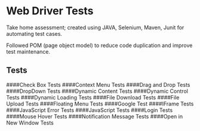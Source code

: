 # Web Driver Tests

Take home assessment; created using JAVA, Selenium, Maven, Junit for automating test cases. 

Followed POM (page object model) to reduce code duplication and improve test maintenance.
## Tests

####Check Box Tests
####Context Menu Tests
####Drag and Drop Tests
####DropDown Tests
####Dynamic Content Tests
####Dynamic Control Tests
####Dynamic Loading Tests
####File Download Tests
####File Upload Tests
####Floating Menu Tests
####Google Test
####IFrame Tests
####JavaScript Error Tests 
####JavaScript Tests
####Login Tests 
####Mouse Hover Tests 
####Notification Message Tests
####Open in New Window Tests





